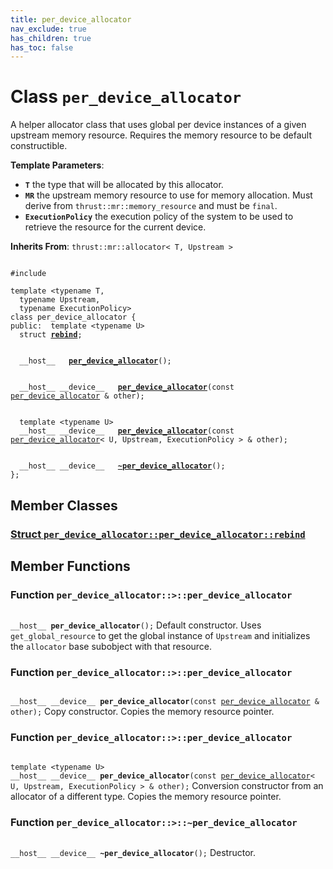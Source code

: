 ```yaml
---
title: per_device_allocator
nav_exclude: true
has_children: true
has_toc: false
---
```


# Class `per_device_allocator`

A helper allocator class that uses global per device instances of a given upstream memory resource. Requires the memory resource to be default constructible.

**Template Parameters**:
* **`T`** the type that will be allocated by this allocator. 
* **`MR`** the upstream memory resource to use for memory allocation. Must derive from <code>thrust::mr::memory&#95;resource</code> and must be <code>final</code>. 
* **`ExecutionPolicy`** the execution policy of the system to be used to retrieve the resource for the current device. 

**Inherits From**:
`thrust::mr::allocator< T, Upstream >`

<code class="doxybook">
<span>#include <thrust/per_device_resource.h></span><br>
<span>template &lt;typename T,</span>
<span>&nbsp;&nbsp;typename Upstream,</span>
<span>&nbsp;&nbsp;typename ExecutionPolicy&gt;</span>
<span>class per&#95;device&#95;allocator {</span>
<span>public:</span><span>&nbsp;&nbsp;template &lt;typename U&gt;</span>
<span>&nbsp;&nbsp;struct <b><a href="/api/classes/structper__device__allocator_1_1rebind.html">rebind</a></b>;</span>
<br>
<span>&nbsp;&nbsp;__host__ </span><span>&nbsp;&nbsp;<b><a href="/api/classes/classper__device__allocator.html#function-per_device_allocator">per&#95;device&#95;allocator</a></b>();</span>
<br>
<span>&nbsp;&nbsp;__host__ __device__ </span><span>&nbsp;&nbsp;<b><a href="/api/classes/classper__device__allocator.html#function-per_device_allocator">per&#95;device&#95;allocator</a></b>(const <a href="/api/classes/classper__device__allocator.html">per_device_allocator</a> & other);</span>
<br>
<span>&nbsp;&nbsp;template &lt;typename U&gt;</span>
<span>&nbsp;&nbsp;__host__ __device__ </span><span>&nbsp;&nbsp;<b><a href="/api/classes/classper__device__allocator.html#function-per_device_allocator">per&#95;device&#95;allocator</a></b>(const <a href="/api/classes/classper__device__allocator.html">per_device_allocator</a>< U, Upstream, ExecutionPolicy > & other);</span>
<br>
<span>&nbsp;&nbsp;__host__ __device__ </span><span>&nbsp;&nbsp;<b><a href="/api/classes/classper__device__allocator.html#function-~per_device_allocator">~per&#95;device&#95;allocator</a></b>();</span>
<span>};</span>
</code>

## Member Classes

<h3 id="struct-per_device_allocator::rebind">
<a href="/api/classes/structper__device__allocator_1_1rebind.html">Struct <code>per&#95;device&#95;allocator::per&#95;device&#95;allocator::rebind</code>
</a>
</h3>


## Member Functions

<h3 id="function-per_device_allocator">
Function <code>per&#95;device&#95;allocator::&gt;::per&#95;device&#95;allocator</code>
</h3>

<code class="doxybook">
<span>__host__ </span><span><b>per_device_allocator</b>();</span></code>
Default constructor. Uses <code>get&#95;global&#95;resource</code> to get the global instance of <code>Upstream</code> and initializes the <code>allocator</code> base subobject with that resource. 

<h3 id="function-per_device_allocator">
Function <code>per&#95;device&#95;allocator::&gt;::per&#95;device&#95;allocator</code>
</h3>

<code class="doxybook">
<span>__host__ __device__ </span><span><b>per_device_allocator</b>(const <a href="/api/classes/classper__device__allocator.html">per_device_allocator</a> & other);</span></code>
Copy constructor. Copies the memory resource pointer. 

<h3 id="function-per_device_allocator">
Function <code>per&#95;device&#95;allocator::&gt;::per&#95;device&#95;allocator</code>
</h3>

<code class="doxybook">
<span>template &lt;typename U&gt;</span>
<span>__host__ __device__ </span><span><b>per_device_allocator</b>(const <a href="/api/classes/classper__device__allocator.html">per_device_allocator</a>< U, Upstream, ExecutionPolicy > & other);</span></code>
Conversion constructor from an allocator of a different type. Copies the memory resource pointer. 

<h3 id="function-~per_device_allocator">
Function <code>per&#95;device&#95;allocator::&gt;::~per&#95;device&#95;allocator</code>
</h3>

<code class="doxybook">
<span>__host__ __device__ </span><span><b>~per_device_allocator</b>();</span></code>
Destructor. 


